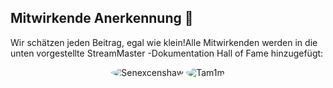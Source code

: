 ## Mitwirkende Anerkennung 🌟

Wir schätzen jeden Beitrag, egal wie klein!Alle Mitwirkenden werden in die unten vorgestellte StreamMaster -Dokumentation Hall of Fame hinzugefügt:

<div style = "Anzeige: Grid; Grid-Template-Säulen: Wiederholung (automatisch fill, minmax (120px, 1fr)); Lücke: 20px;">
<div style = "text-align: center;"> <img src = "https://avatars.githubuSercontent.com/u/35600301?v=4&s=40" Alt = "Senexcenshaw" style = "Border-Radius:50%;> </a> </div>
<div style = "text-align: center;"> <img src = "https://avatars.githubuSercontent.com/u/472185?v=4&s=40" Alt = "Tam1m" style = "Border-Radius:50%;>
<div style = "text-align: center;"> <img src = "https://avatars.githubuSercontent.com/u/16122392?v=4&s=40" Alt = "Jbf154" style = "border-radius:50%;>
</div>
